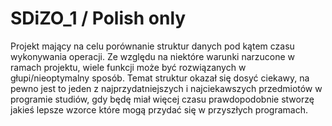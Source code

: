 # SDiZO_1 / Polish only

Projekt mający na celu porównanie struktur danych pod kątem czasu wykonywania operacji. Ze względu na niektóre warunki narzucone w ramach projektu, wiele funkcji może być rozwiązanych w głupi/nieoptymalny sposób.
Temat struktur okazał się dosyć ciekawy, na pewno jest to jeden z najprzydatniejszych i najciekawszych przedmiotów w programie studiów, gdy będę miał więcej czasu prawdopodobnie stworzę jakieś lepsze wzorce które mogą przydać się w przyszłych programach.
